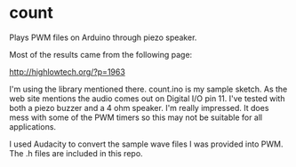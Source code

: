 # count
Plays PWM files on Arduino through piezo speaker.

Most of the results came from the following page:

  http://highlowtech.org/?p=1963

I'm using the library mentioned there. count.ino is my sample sketch. As the web site mentions the audio comes out on Digital I/O pin 11. I've tested with both a piezo buzzer and a 4 ohm speaker. I'm really impressed. It does mess with some of the PWM timers so this may not be suitable for all applications.

I used Audacity to convert the sample wave files I was provided into PWM. The .h files are included in this repo.
